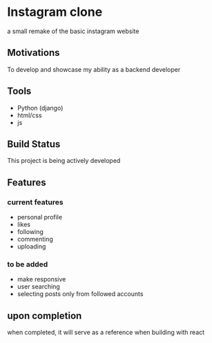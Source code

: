 # Instagram clone
a small remake of the basic instagram website

## Motivations
To develop and showcase my ability as a backend developer

## Tools
- Python (django)
- html/css
- js

## Build Status
This project is being actively developed

## Features
### current features
- personal profile
- likes
- following
- commenting
- uploading

### to be added
- make responsive
- user searching
- selecting posts only from followed accounts

## upon completion
when completed, it will serve as a reference when building with react


